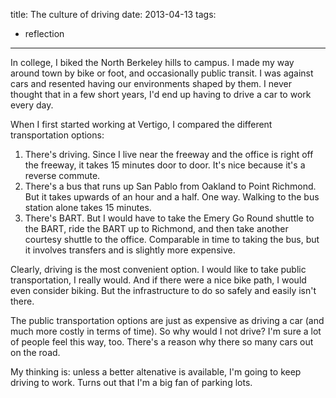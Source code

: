 title: The culture of driving
date: 2013-04-13
tags:
- reflection
---

In college, I biked the North Berkeley hills to campus. I made my way around town by bike or foot, and occasionally public transit. I was against cars and resented having our environments shaped by them. I never thought that in a few short years, I'd end up having to drive a car to work every day.

When I first started working at Vertigo, I compared the different transportation options:

1. There's driving. Since I live near the freeway and the office is right off the freeway, it takes 15 minutes door to door. It's nice because it's a reverse commute.
2. There's a bus that runs up San Pablo from Oakland to Point Richmond. But it takes upwards of an hour and a half. One way. Walking to the bus station alone takes 15 minutes.
3. There's BART. But I would have to take the Emery Go Round shuttle to the BART, ride the BART up to Richmond, and then take another courtesy shuttle to the office. Comparable in time to taking the bus, but it involves transfers and is slightly more expensive.

Clearly, driving is the most convenient option. I would like to take public transportation, I really would. And if there were a nice bike path, I would even consider biking. But the infrastructure to do so safely and easily isn't there.

The public transportation options are just as expensive as driving a car (and much more costly in terms of time). So why would I not drive? I'm sure a lot of people feel this way, too. There's a reason why there so many cars out on the road.

My thinking is: unless a better altenative is available, I'm going to keep driving to work. Turns out that I'm a big fan of parking lots.
